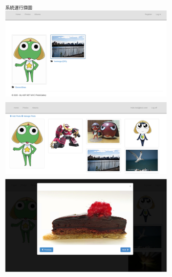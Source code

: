 
系統運行擷圖
![image description](UI1.png)

![image description](UI2.png)

![image description](UI3.png)
